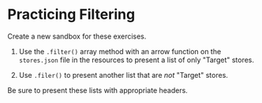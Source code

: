 # Practicing Filtering

Create a new sandbox for these exercises.

1. Use the `.filter()` array method with an arrow function on the `stores.json` file in the resources to present a list of only "Target" stores.

2. Use `.filer()` to present another list that are _not_ "Target" stores.

Be sure to present these lists with appropriate headers.
